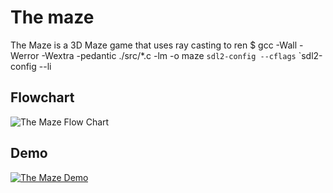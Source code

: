 # The maze

The Maze is a 3D Maze game that uses ray casting to ren
$ gcc -Wall -Werror -Wextra -pedantic ./src/*.c -lm -o maze `sdl2-config --cflags` `sdl2-config --li
## Flowchart
![The Maze Flow Chart](https://i.imgur.com/t0MxNni.png)

## Demo
[![The Maze Demo](https://i.imgur.com/5Ss7s1S.png)](https://www.youtube.com/embed/6T2N8gNUTQ8)
